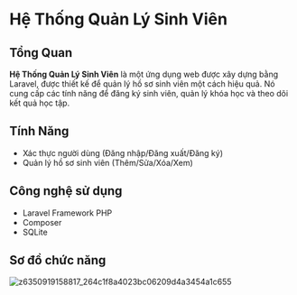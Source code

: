 # Hệ Thống Quản Lý Sinh Viên

## Tổng Quan
**Hệ Thống Quản Lý Sinh Viên** là một ứng dụng web được xây dựng bằng Laravel, được thiết kế để quản lý hồ sơ sinh viên một cách hiệu quả. Nó cung cấp các tính năng để đăng ký sinh viên, quản lý khóa học và theo dõi kết quả học tập.

## Tính Năng
- Xác thực người dùng (Đăng nhập/Đăng xuất/Đăng ký)
- Quản lý hồ sơ sinh viên (Thêm/Sửa/Xóa/Xem)

## Công nghệ sử dụng
- Laravel Framework PHP 
- Composer
- SQLite 

## Sơ đồ chức năng
![z6350919158817_264c1f8a4023bc06209d4a3454a1c655](https://github.com/user-attachments/assets/edbf243a-28fe-41f7-a88a-1a584571a8d8)

